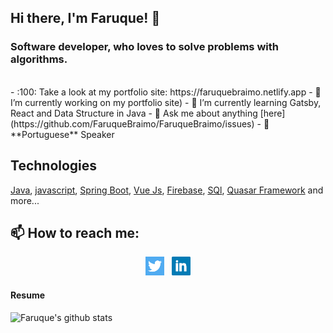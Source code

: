 
## Hi there, I'm Faruque! 👋
### Software developer, who loves to solve problems with algorithms.
<br />
- :100: Take a look at my portfolio site: https://faruquebraimo.netlify.app
- 🔭 I’m currently working on my portfolio site)
- 🌱 I’m currently learning Gatsby, React and Data Structure in Java
- 💬 Ask me about anything [here](https://github.com/FaruqueBraimo/FaruqueBraimo/issues)
- 💬 **Portuguese** Speaker

## Technologies
  [Java](https://github.com/topics/java), [javascript](https://github.com/topics/javascript), [Spring Boot](https://github.com/topics/java), [Vue Js](https://github.com/topics/vuejs), [Firebase](https://github.com/topics/firebase), [SQl](https://github.com/topics/sql), [Quasar Framework](https://github.com/topics/quasarframework) and more...


## 📫 How to reach me:

<p align='center'>
<a href="https://twitter/fbraimo"><img height="30" src="https://github.com/FaruqueBraimo/FaruqueBraimo/blob/master/icon/twitter.png?raw=true"></a>&nbsp;&nbsp;
  <a href="https://www.linkedin.com/in/faruquebraimo/"><img height="30" src="https://github.com/FaruqueBraimo/FaruqueBraimo/blob/master/icon/linkedin.png?raw=true"></a>
</p>

#### Resume

![Faruque's github stats](https://github-readme-stats.vercel.app/api?username=FaruqueBraimo&show_icons=true)
